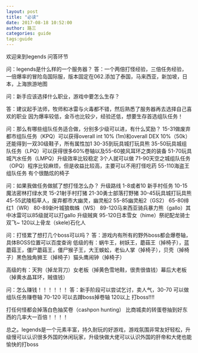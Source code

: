 ```yaml
---
layout: post
title: "必读"
date: 2017-08-18 10:52:00
author: 路三
categories: guide
tags:guide
---
```


欢迎来到legends
问答环节

问：legends是什么样的一个服务器？
答：一个两倍打怪经验，三倍任务经验，一倍爆率的冒险岛国际服，版本固定在062.添加了泰国，马来西亚，新加坡，日本，上海旅游地图


问：新手应该选择什么职业，游戏中要怎么生存？

答：建议起手法师，牧师和冰雷与火毒都不错，然后熟悉了服务器再去选择自己喜欢的职业
因为爆率较低，金币也比较少，经验还低，想要生存首选组队任务！

问：那么有哪些组队任务适合做，分别多少级可以进，有什么奖励？
15-31做废弃都市组队任务（KPQ）可以获得overall int 10% (1m)和overall DEX 10%（50k）还能得到一双30级鞋子，所有属性加1
30-35到玩具城打玩具熊
35-50玩具城组队任务（LPQ）可以获得很多60%卷轴以及55-60披风耳环之类的装备
51-70玩具城汽水任务（LMPQ）升级效率比较稳定 3个人就可以做
71-90天空之城组队任务（OPQ）程序比较麻烦，但是收益比较高，主要可以不用打怪吃药
55-110海盗王组队任务 有个很酷炫的椅子


问：如果我做任务做腻了想打怪怎么办？
升级路线
1-8或者10 新手村任务
10-15魔法密林打绿水灵
15-21射手村打猪
21-30勇士部落打野猪
30-45玩具城打玩具熊
45-55武陵稻草人，废弃都市大幽灵，幽灵船2
55-85幽灵船2（GS2）
65-80绯红1（WR）
80-89新叶城狼蜘蛛（WS）
89-120马来西亚骑兵暴力熊（gallo）其中冰雷可以85级就可以打gallo 升级贼爽
95-120日本雪女（hime）祭祀配龙骑士双飞~
120以上骨龙（skele)石化人

问：打怪累了想打几个boss可以吗？
答：游戏内有所有的野外boss都会爆卷轴，具体BOSS位置可以百度查询
低级的有：蜗牛王，树妖王，蘑菇王（掉椅子），蓝蘑菇王，僵尸蘑菇王，僵尸猴子王，大王蜈蚣，老仙人掌（掉椅子），贝壳（掉椅子）黑色独角狮王（掉椅子）猫头鹰闹钟（掉椅子）

高级的有：天狗（掉龙背刀）女老板（掉黄色雪地鞋，很贵很值钱）幕后大老板（掉黄水晶耳环，贼值钱）

问：怎么赚钱！！！！！！
答：新手阶段可以尝试乞讨，卖人气，30-70 可以做组队任务赚卷轴 70-120 可以去蹲boss掉卷轴 120以上 打boss!!!!


打任何怪都会掉落白色抽奖卷（cashpon hunting） 比商城卖的转蛋卷抽到好东西的几率大一百倍！！！！


总之。legends是一个元素丰富，持久耐玩的好游戏，游戏氛围非常友好轻松，升级慢可以认识很多外国的休闲玩家，升级快做大佬可以认识外国的肝帝和大佬也能愉快的打boss
